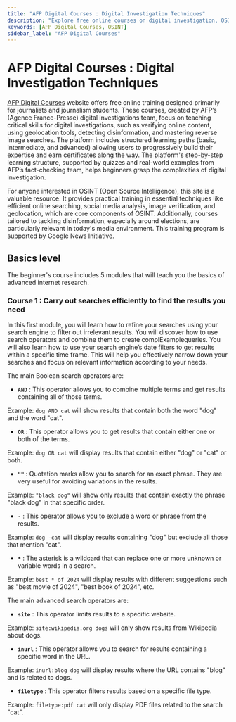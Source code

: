 ```yaml
---
title: "AFP Digital Courses : Digital Investigation Techniques"
description: "Explore free online courses on digital investigation, OSINT, and fact-checking, designed by AFP. Learn skills like image verification, geolocation, and detecting disinformation."
keywords: [AFP Digital Courses, OSINT]
sidebar_label: "AFP Digital Courses"
---
```


# AFP Digital Courses : Digital Investigation Techniques

[AFP Digital Courses](https://digitalcourses.afp.com/) website offers free online training designed primarily for journalists and journalism students. These courses, created by AFP’s (Agence France-Presse) digital investigations team, focus on teaching critical skills for digital investigations, such as verifying online content, using geolocation tools, detecting disinformation, and mastering reverse image searches. The platform includes structured learning paths (basic, intermediate, and advanced) allowing users to progressively build their expertise and earn certificates along the way. The platform's step-by-step learning structure, supported by quizzes and real-world examples from AFP’s fact-checking team, helps beginners grasp the complexities of digital investigation​.

For anyone interested in OSINT (Open Source Intelligence), this site is a valuable resource. It provides practical training in essential techniques like efficient online searching, social media analysis, image verification, and geolocation, which are core components of OSINT. Additionally, courses tailored to tackling disinformation, especially around elections, are particularly relevant in today's media environment. This training program is supported by Google News Initiative.

## Basics level

The beginner's course includes 5 modules that will teach you the basics of advanced internet research.

### Course 1 : Carry out searches efficiently to find the results you need

In this first module, you will learn how to refine your searches using your search engine to filter out irrelevant results. You will discover how to use search operators and combine them to create complExamplequeries. You will also learn how to use your search engine’s date filters to get results within a specific time frame. This will help you effectively narrow down your searches and focus on relevant information according to your needs.

The main Boolean search operators are:

- **`AND`** : This operator allows you to combine multiple terms and get results containing all of those terms.

Example: `dog AND cat` will show results that contain both the word "dog" and the word "cat".

- **`OR`** : This operator allows you to get results that contain either one or both of the terms.

Example: `dog OR cat` will display results that contain either "dog" or "cat" or both.

- **`""`** : Quotation marks allow you to search for an exact phrase. They are very useful for avoiding variations in the results.

Example: `"black dog"` will show only results that contain exactly the phrase "black dog" in that specific order.

- **`-`** : This operator allows you to exclude a word or phrase from the results.

Example: `dog -cat` will display results containing "dog" but exclude all those that mention "cat".

- **`*`** : The asterisk is a wildcard that can replace one or more unknown or variable words in a search.

Example: `best * of 2024` will display results with different suggestions such as "best movie of 2024", "best book of 2024", etc.


The main advanced search operators are:

- **`site`** : This operator limits results to a specific website.

Example: `site:wikipedia.org dogs` will only show results from Wikipedia about dogs.

- **`inurl`** : This operator allows you to search for results containing a specific word in the URL.

Example: `inurl:blog dog` will display results where the URL contains "blog" and is related to dogs.

- **`filetype`** : This operator filters results based on a specific file type.

Example: `filetype:pdf cat` will only display PDF files related to the search "cat".
